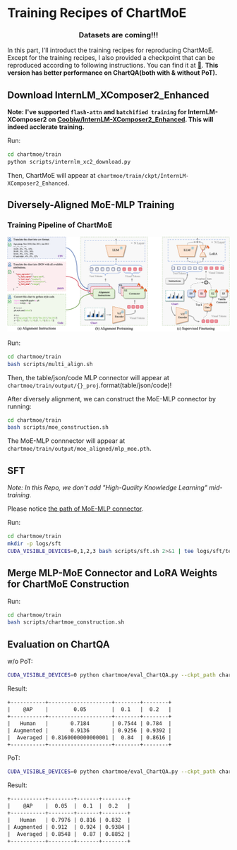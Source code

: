 <div>
<h1>Training Recipes of ChartMoE</h1>
</div>

<div align="center">
<h3>Datasets are coming!!!</h3>
</div>

In this part, I'll introduct the training recipes for reproducing ChartMoE. Except for the training recipes, I also provided a checkpoint that can be reproduced according to following instructions. You can find it at [🤗](https://huggingface.co/Coobiw/ChartMoE_Reproduced). **This version has better performance on ChartQA(both with & without PoT).**




## Download InternLM_XComposer2_Enhanced

**Note: I've supported `flash-attn` and `batchified training` for InternLM-XComposer2 on [Coobiw/InternLM-XComposer2_Enhanced](https://huggingface.co/Coobiw/InternLM-XComposer2_Enhanced). This will indeed acclerate training.**

Run:

```bash
cd chartmoe/train
python scripts/internlm_xc2_download.py
```

Then, ChartMoE will appear at `chartmoe/train/ckpt/InternLM-XComposer2_Enhanced`.

## Diversely-Aligned MoE-MLP Training

### Training Pipeline of ChartMoE

![Overview](../../asset/train_pipeline.png)

Run:

```bash
cd chartmoe/train
bash scripts/multi_align.sh
```

Then, the table/json/code MLP connector will appear at `chartmoe/train/output/{}_proj`.format(table/json/code)!

After diversely alignment, we can construct the MoE-MLP connector by running:

```bash
cd chartmoe/train
bash scripts/moe_construction.sh
```

The MoE-MLP connnector will appear at `chartmoe/train/output/moe_aligned/mlp_moe.pth`.

## SFT

*Note: In this Repo, we don't add "High-Quality Knowledge Learning" mid-training.*

Please notice [the path of MoE-MLP connector](./scripts/sft.sh#L24).

Run:

```bash
cd chartmoe/train
mkdir -p logs/sft
CUDA_VISIBLE_DEVICES=0,1,2,3 bash scripts/sft.sh 2>&1 | tee logs/sft/tee_logs.txt
```

## Merge MLP-MoE Connector and LoRA Weights for ChartMoE Construction
Run:

```bash
cd chartmoe/train
bash scripts/chartmoe_construction.sh
```

## Evaluation on ChartQA
w/o PoT:

```bash
CUDA_VISIBLE_DEVICES=0 python chartmoe/eval_ChartQA.py --ckpt_path chartmoe/train/output/sft/chartmoe_reproduced --save_path chartmoe/train/output/sft/chartmoe_reproduced/ChartQA_wo-PoT
```

Result:
```
+-----------+--------------------+--------+--------+
|    @AP    |        0.05        |  0.1   |  0.2   |
+-----------+--------------------+--------+--------+
|   Human   |       0.7184       | 0.7544 | 0.784  |
| Augmented |       0.9136       | 0.9256 | 0.9392 |
|  Averaged | 0.8160000000000001 |  0.84  | 0.8616 |
+-----------+--------------------+--------+--------+
```

PoT:
```bash
CUDA_VISIBLE_DEVICES=0 python chartmoe/eval_ChartQA.py --ckpt_path chartmoe/train/output/sft/chartmoe_reproduced --save_path chartmoe/train/output/sft/chartmoe_reproduced/ChartQA_PoT --pot --pot_idx 1
```

Result:
```
+-----------+--------+-------+--------+
|    @AP    |  0.05  |  0.1  |  0.2   |
+-----------+--------+-------+--------+
|   Human   | 0.7976 | 0.816 | 0.832  |
| Augmented | 0.912  | 0.924 | 0.9384 |
|  Averaged | 0.8548 |  0.87 | 0.8852 |
+-----------+--------+-------+--------+
```